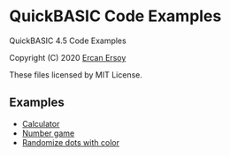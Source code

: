 # QuickBASIC Code Examples

QuickBASIC 4.5 Code Examples

Copyright (C) 2020 [Ercan Ersoy](http://ercanersoy.net)

These files licensed by MIT License.

## Examples

  * [Calculator](CALC)
  * [Number game](NUMGAME)
  * [Randomize dots with color](RNDDOTS)